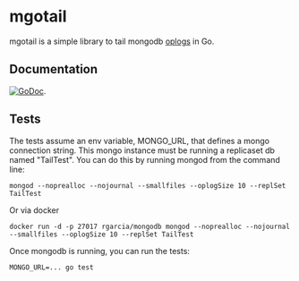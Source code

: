 # mgotail

mgotail is a simple library to tail mongodb [oplogs](http://docs.mongodb.org/manual/core/replica-set-oplog/) in Go.

## Documentation

[![GoDoc](https://godoc.org/github.com/Clever/mgotail?status.png)](https://godoc.org/github.com/Clever/mgotail).

## Tests

The tests assume an env variable, MONGO_URL, that defines a mongo connection string.
This mongo instance must be running a replicaset db named "TailTest".
You can do this by running mongod from the command line:

```
mongod --noprealloc --nojournal --smallfiles --oplogSize 10 --replSet TailTest
```

Or via docker

```
docker run -d -p 27017 rgarcia/mongodb mongod --noprealloc --nojournal --smallfiles --oplogSize 10 --replSet TailTest
```

Once mongodb is running, you can run the tests:

```
MONGO_URL=... go test
```

